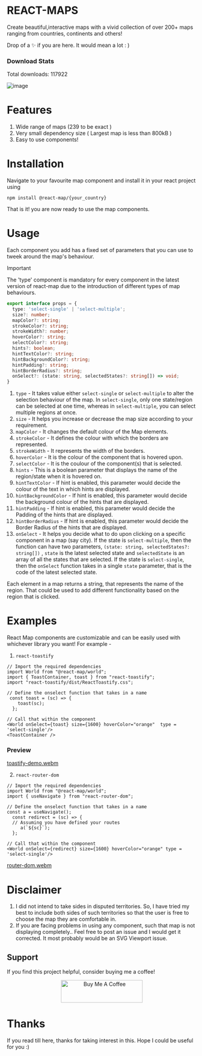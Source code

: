 # REACT-MAPS 

Create beautiful,interactive maps with a vivid collection of over 200+ maps ranging from countries, continents and others! 

Drop of a ✨ if you are here. It would mean a lot : )

### Download Stats
Total downloads: 117922

![image](https://github.com/reactmaps/react-maps/assets/110319892/913ca23e-4a3f-4285-9c98-f227e2f64c4c)

# Features
1) Wide range of maps (239 to be exact )
2) Very small dependency size ( Largest map is less than 800kB )
3) Easy to use components!  

# Installation 
Navigate to your favourite map component and install it in your react project using 
```
npm install @react-map/{your_country}
```
That is it! you are now ready to use the map components.

# Usage 
Each component you add has a fixed set of parameters that you can use to tweek around the map's behaviour.
> [!IMPORTANT]
> The 'type' component is mandatory for every component in the latest version of react-map due to the introduction of different types of map behaviours.
```ts
export interface props = {
  type: 'select-single' | 'select-multiple';
  size?: number;
  mapColor?: string;
  strokeColor?: string;
  strokeWidth?: number;
  hoverColor?: string;
  selectColor?: string;
  hints?: boolean;
  hintTextColor?: string;
  hintBackgroundColor?: string;
  hintPadding?: string;
  hintBorderRadius?: string;
  onSelect?: (state: string, selectedStates?: string[]) => void;
}
```
1) `type` - It takes value either `select-single` or `select-multiple` to alter the selection behaviour of the map. In `select-single`, only one state/region can be selected at one time, whereas in `select-multiple`, you can select multiple regions at once. 
2) `size` - It helps you increase or decrease the map size according to your requirement.
3) `mapColor` - It changes the default colour of the Map elements.
4) `strokeColor` - It defines the colour with which the borders are represented.
5) `strokeWidth` - It represents the width of the borders.
6) `hoverColor` - It is the colour of the component that is hovered upon.
7) `selectColor` - It is the coulour of the component(s) that is selected.
8) `hints` - This is a boolean parameter that displays the name of the region/state when it is hovered on.
9) `hintTextColor` - If hint is enabled, this parameter would decide the colour of the text in which hints are displayed.
10) `hintBackgroundColor` - If hint is enabled, this parameter would decide the background colour of the hints that are displayed.
11) `hintPadding` - If hint is enabled, this parameter would decide the Padding of the hints that are displayed.
12) `hintBorderRadius` - If hint is enabled, this parameter would decide the Border Radius of the hints that are displayed.
13) `onSelect` - It helps you decide what to do upon clicking on a specific component in a map (say city). If the state is `select-multiple`, then the function can have two parameters, `(state: string, selectedStates?: string[])` , `state` is the latest selected state and `selectedState` is an array of all the states that are selected. If the state is `select-single`, then the `onSelect` function takes in a single `state` parameter, that is the code of the latest selected state. 

Each element in a map returns a string, that represents the name of the region. That could be used to add different functionality based on the region that is clicked.

# Examples 
React Map components are customizable and can be easily used with whichever library you want! For example - 
1) `react-toastify`
```tsx
// Import the required dependencies
import World from "@react-map/world";
import { ToastContainer, toast } from "react-toastify";
import "react-toastify/dist/ReactToastify.css";

// Define the onselect function that takes in a name
 const toast = (sc) => {
    toast(sc);
  };

// Call that within the component
<World onSelect={toast} size={1600} hoverColor="orange"  type = 'select-single'/>
<ToastContainer />
``` 
### Preview 

[toastify-demo.webm](https://github.com/reactmaps/react-maps/assets/110319892/377259b0-4acc-40bb-bab9-d49e51e20b14)

2) `react-router-dom`
```tsx
// Import the required dependencies
import World from "@react-map/world";
import { useNavigate } from "react-router-dom";

// Define the onselect function that takes in a name
const a = useNavigate();
  const redirect = (sc) => {
  // Assuming you have defined your routes
     a(`${sc}`);
  };

// Call that within the component
<World onSelect={redirect} size={1600} hoverColor="orange" type = 'select-single'/>
```

[router-dom.webm](https://github.com/reactmaps/react-maps/assets/110319892/07cafb16-efbc-4616-87d0-9e736a003ef3)

# Disclaimer 
1) I did not intend to take sides in disputed territories. So, I have tried my best to include both sides of such territories so that the user is free to choose the map they are comfortable in. 
2) If you are facing problems in using any component, such that map is not displaying completely.. Feel free to post an issue and I would get it corrected. It most probably would be an SVG Viewport issue.


## Support

If you find this project helpful, consider buying me a coffee!

<p align="center">
  <a href="https://www.buymeacoffee.com/shubh622005" target="_blank">
    <img src="https://cdn.buymeacoffee.com/buttons/v2/default-yellow.png" alt="Buy Me A Coffee" style="height: 60px !important;width: 217px !important;">
  </a>
</p>

# Thanks 
If you read till here, thanks for taking interest in this. Hope I could be useful for you :)
